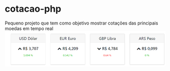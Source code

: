 # cotacao-php
Pequeno projeto que tem como objetivo mostrar cotações das principais moedas em tempo real
![Cat](https://github.com/wesleydno/cotacao-php/raw/master/images/exemplo.png)

